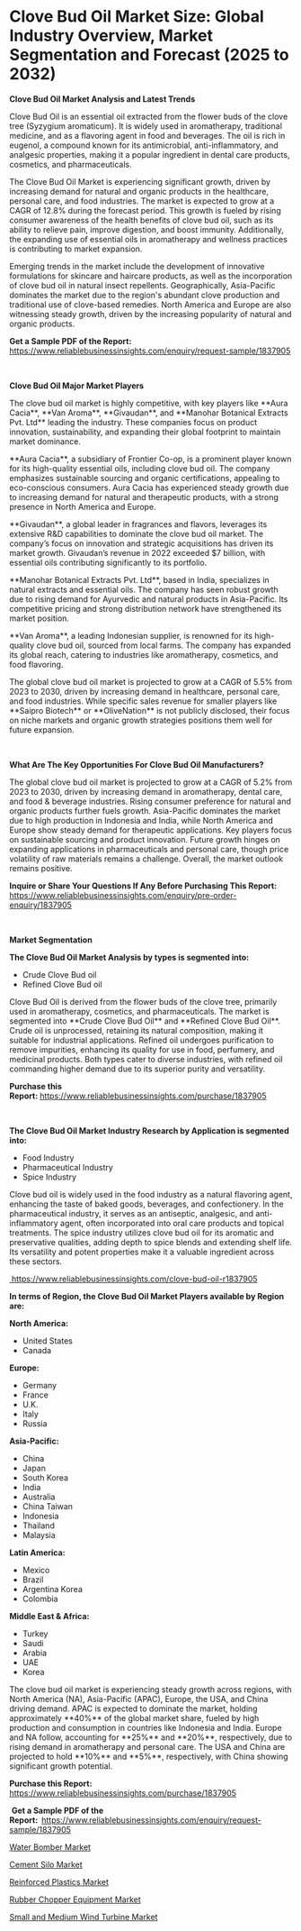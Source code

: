 <p><h1>Clove Bud Oil Market Size: Global Industry Overview, Market Segmentation and Forecast (2025 to 2032)</h1></p><p><strong>Clove Bud Oil Market Analysis and Latest Trends</strong></p>
<p><p>Clove Bud Oil is an essential oil extracted from the flower buds of the clove tree (Syzygium aromaticum). It is widely used in aromatherapy, traditional medicine, and as a flavoring agent in food and beverages. The oil is rich in eugenol, a compound known for its antimicrobial, anti-inflammatory, and analgesic properties, making it a popular ingredient in dental care products, cosmetics, and pharmaceuticals.</p><p>The Clove Bud Oil Market is experiencing significant growth, driven by increasing demand for natural and organic products in the healthcare, personal care, and food industries. The market is expected to grow at a CAGR of 12.8% during the forecast period. This growth is fueled by rising consumer awareness of the health benefits of clove bud oil, such as its ability to relieve pain, improve digestion, and boost immunity. Additionally, the expanding use of essential oils in aromatherapy and wellness practices is contributing to market expansion.</p><p>Emerging trends in the market include the development of innovative formulations for skincare and haircare products, as well as the incorporation of clove bud oil in natural insect repellents. Geographically, Asia-Pacific dominates the market due to the region's abundant clove production and traditional use of clove-based remedies. North America and Europe are also witnessing steady growth, driven by the increasing popularity of natural and organic products.</p></p>
<p><strong>Get a Sample PDF of the Report:&nbsp;</strong> <a href="https://www.reliablebusinessinsights.com/enquiry/request-sample/1837905?utm_campaign=2128&utm_medium=2&utm_source=Github&utm_content=ia&utm_term=26012025&utm_id=clove-bud-oil">https://www.reliablebusinessinsights.com/enquiry/request-sample/1837905</a></p>
<p>&nbsp;</p>
<p><strong>Clove Bud Oil Major Market Players</strong></p>
<p><p>The clove bud oil market is highly competitive, with key players like **Aura Cacia**, **Van Aroma**, **Givaudan**, and **Manohar Botanical Extracts Pvt. Ltd** leading the industry. These companies focus on product innovation, sustainability, and expanding their global footprint to maintain market dominance.</p><p>**Aura Cacia**, a subsidiary of Frontier Co-op, is a prominent player known for its high-quality essential oils, including clove bud oil. The company emphasizes sustainable sourcing and organic certifications, appealing to eco-conscious consumers. Aura Cacia has experienced steady growth due to increasing demand for natural and therapeutic products, with a strong presence in North America and Europe.</p><p>**Givaudan**, a global leader in fragrances and flavors, leverages its extensive R&D capabilities to dominate the clove bud oil market. The company’s focus on innovation and strategic acquisitions has driven its market growth. Givaudan’s revenue in 2022 exceeded $7 billion, with essential oils contributing significantly to its portfolio.</p><p>**Manohar Botanical Extracts Pvt. Ltd**, based in India, specializes in natural extracts and essential oils. The company has seen robust growth due to rising demand for Ayurvedic and natural products in Asia-Pacific. Its competitive pricing and strong distribution network have strengthened its market position.</p><p>**Van Aroma**, a leading Indonesian supplier, is renowned for its high-quality clove bud oil, sourced from local farms. The company has expanded its global reach, catering to industries like aromatherapy, cosmetics, and food flavoring.</p><p>The global clove bud oil market is projected to grow at a CAGR of 5.5% from 2023 to 2030, driven by increasing demand in healthcare, personal care, and food industries. While specific sales revenue for smaller players like **Saipro Biotech** or **OliveNation** is not publicly disclosed, their focus on niche markets and organic growth strategies positions them well for future expansion.</p></p>
<p>&nbsp;</p>
<p><strong>What Are The Key Opportunities For Clove Bud Oil Manufacturers?</strong></p>
<p><p>The global clove bud oil market is projected to grow at a CAGR of 5.2% from 2023 to 2030, driven by increasing demand in aromatherapy, dental care, and food & beverage industries. Rising consumer preference for natural and organic products further fuels growth. Asia-Pacific dominates the market due to high production in Indonesia and India, while North America and Europe show steady demand for therapeutic applications. Key players focus on sustainable sourcing and product innovation. Future growth hinges on expanding applications in pharmaceuticals and personal care, though price volatility of raw materials remains a challenge. Overall, the market outlook remains positive.</p></p>
<p><strong>Inquire or Share Your Questions If Any Before Purchasing This Report:</strong> <a href="https://www.reliablebusinessinsights.com/enquiry/pre-order-enquiry/1837905?utm_campaign=2128&utm_medium=2&utm_source=Github&utm_content=ia&utm_term=26012025&utm_id=clove-bud-oil">https://www.reliablebusinessinsights.com/enquiry/pre-order-enquiry/1837905</a></p>
<p>&nbsp;</p>
<p><strong>Market Segmentation</strong></p>
<p><strong>The Clove Bud Oil Market Analysis by types is segmented into:</strong></p>
<p><ul><li>Crude Clove Bud oil</li><li>Refined Clove Bud oil</li></ul></p>
<p><p>Clove Bud Oil is derived from the flower buds of the clove tree, primarily used in aromatherapy, cosmetics, and pharmaceuticals. The market is segmented into **Crude Clove Bud Oil** and **Refined Clove Bud Oil**. Crude oil is unprocessed, retaining its natural composition, making it suitable for industrial applications. Refined oil undergoes purification to remove impurities, enhancing its quality for use in food, perfumery, and medicinal products. Both types cater to diverse industries, with refined oil commanding higher demand due to its superior purity and versatility.</p></p>
<p><strong>Purchase this Report:&nbsp;</strong><a href="https://www.reliablebusinessinsights.com/purchase/1837905?utm_campaign=2128&utm_medium=2&utm_source=Github&utm_content=ia&utm_term=26012025&utm_id=clove-bud-oil">https://www.reliablebusinessinsights.com/purchase/1837905</a></p>
<p>&nbsp;</p>
<p><strong>The Clove Bud Oil Market Industry Research by Application is segmented into:</strong></p>
<p><ul><li>Food Industry</li><li>Pharmaceutical Industry</li><li>Spice Industry</li></ul></p>
<p><p>Clove bud oil is widely used in the food industry as a natural flavoring agent, enhancing the taste of baked goods, beverages, and confectionery. In the pharmaceutical industry, it serves as an antiseptic, analgesic, and anti-inflammatory agent, often incorporated into oral care products and topical treatments. The spice industry utilizes clove bud oil for its aromatic and preservative qualities, adding depth to spice blends and extending shelf life. Its versatility and potent properties make it a valuable ingredient across these sectors.</p></p>
<p><a href="https://www.reliablebusinessinsights.com/clove-bud-oil-r1837905?utm_campaign=2128&utm_medium=2&utm_source=Github&utm_content=ia&utm_term=26012025&utm_id=clove-bud-oil">&nbsp;https://www.reliablebusinessinsights.com/clove-bud-oil-r1837905</a></p>
<p><strong>In terms of Region, the Clove Bud Oil Market Players available by Region are:</strong></p>
<p>
    <p> <strong> North America: </strong>
        <ul>
            <li>United States</li>
            <li>Canada</li>
        </ul>
        </p> 
    <p> <strong> Europe: </strong>
        <ul>
            <li>Germany</li>
            <li>France</li>
            <li>U.K.</li>
            <li>Italy</li>
            <li>Russia</li>
        </ul>
        </p> 
    <p> <strong> Asia-Pacific: </strong>
        <ul>
            <li>China</li>
            <li>Japan</li>
            <li>South Korea</li>
            <li>India</li>
            <li>Australia</li>
            <li>China Taiwan</li>
            <li>Indonesia</li>
            <li>Thailand</li>
            <li>Malaysia</li>
        </ul>
        </p> 
    <p> <strong> Latin America: </strong>
        <ul>
            <li>Mexico</li>
            <li>Brazil</li>
            <li>Argentina Korea</li>
            <li>Colombia</li>
        </ul>
        </p> 
    <p> <strong> Middle East & Africa: </strong>
        <ul>
            <li>Turkey</li>
            <li>Saudi</li>
            <li>Arabia</li>
            <li>UAE</li>
            <li>Korea</li>
        </ul>
    </p>
    </p>
<p><p>The clove bud oil market is experiencing steady growth across regions, with North America (NA), Asia-Pacific (APAC), Europe, the USA, and China driving demand. APAC is expected to dominate the market, holding approximately **40%** of the global market share, fueled by high production and consumption in countries like Indonesia and India. Europe and NA follow, accounting for **25%** and **20%**, respectively, due to rising demand in aromatherapy and personal care. The USA and China are projected to hold **10%** and **5%**, respectively, with China showing significant growth potential.</p></p>
<p><strong>Purchase this Report: </strong><a href="https://www.reliablebusinessinsights.com/purchase/1837905?utm_campaign=2128&utm_medium=2&utm_source=Github&utm_content=ia&utm_term=26012025&utm_id=clove-bud-oil">https://www.reliablebusinessinsights.com/purchase/1837905</a></p>
<p>&nbsp;<strong>Get a Sample PDF of the Report:&nbsp;&nbsp;</strong><a href="https://www.reliablebusinessinsights.com/enquiry/request-sample/1837905?utm_campaign=2128&utm_medium=2&utm_source=Github&utm_content=ia&utm_term=26012025&utm_id=clove-bud-oil">https://www.reliablebusinessinsights.com/enquiry/request-sample/1837905</a></p>
<p><strong></strong></p>
<p><p><a href="https://www.linkedin.com/pulse/rising-demand-water-bomber-market-influencing-size-cagr-149-dvdxc?utm_campaign=2128&utm_medium=2&utm_source=Github&utm_content=ia&utm_term=26012025&utm_id=clove-bud-oil">Water Bomber Market</a></p><p><a href="https://www.linkedin.com/pulse/comprehensive-cement-silo-market-study-projected-growth-z9lqc?utm_campaign=2128&utm_medium=2&utm_source=Github&utm_content=ia&utm_term=26012025&utm_id=clove-bud-oil">Cement Silo Market</a></p><p><a href="https://github.com/Chiragrp22/Market-Research-Report-List-7/blob/main/reinforced-plastics-market.md?utm_campaign=2128&utm_medium=2&utm_source=Github&utm_content=ia&utm_term=26012025&utm_id=clove-bud-oil">Reinforced Plastics Market</a></p><p><a href="https://www.linkedin.com/pulse/rubber-chopper-equipment-market-size-forecast-from-2025-2032-iuznc?utm_campaign=2128&utm_medium=2&utm_source=Github&utm_content=ia&utm_term=26012025&utm_id=clove-bud-oil">Rubber Chopper Equipment Market</a></p><p><a href="https://www.linkedin.com/pulse/deep-dive-small-medium-wind-turbine-market-future-growth-123-5dmsf?utm_campaign=2128&utm_medium=2&utm_source=Github&utm_content=ia&utm_term=26012025&utm_id=clove-bud-oil">Small and Medium Wind Turbine Market</a></p></p>